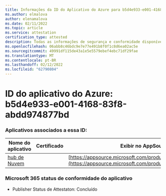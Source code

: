 ```yaml
---
title: Informações da ID do Aplicativo do Azure para b5d4e933-e001-4168-83f8-abdd974877bd
ms.author: elmalova
author: elenamalova
ms.date: 02/11/2022
ms.topic: article
ms.service: attestation
certification_type: attested
description: Todas as informações de segurança e conformidade disponíveis para b5d4e933-e001-4168-83f8-abdd974877bd.
ms.openlocfilehash: 06abb8c46bdc9e7e77e491b8f0f1c8d6ea02ac5e
ms.sourcegitcommit: 49991df115de43a1e5e5579ebef4ebc71df29fae
ms.translationtype: MT
ms.contentlocale: pt-BR
ms.lasthandoff: 02/12/2022
ms.locfileid: "62790804"
---
```

# <a name="azure-app-id-b5d4e933-e001-4168-83f8-abdd974877bd"></a>ID do aplicativo do Azure: b5d4e933-e001-4168-83f8-abdd974877bd


### <a name="apps-associated-with-this-id"></a>Aplicativos associados a essa ID:
| **Nome do aplicativo** | **Certificado** | **Exibir no AppSource** |
|--------------|---------------|-----------------------|
| [hub de Nuvem](https://docs.microsoft.com/microsoft-365-app-certification/forward/WA200003034) |  | [https://appsource.microsoft.com/product/office/WA200003034](https://appsource.microsoft.com/product/office/WA200003034) |

### <a name="microsoft-365-app-compliance-status"></a>Microsoft 365 status de conformidade do aplicativo
- Publisher Status de Attestaton: Concluído
